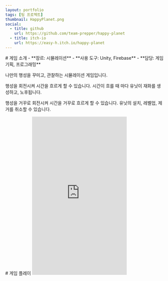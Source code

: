 ```yaml
---
layout: portfolio
tags: [팀 프로젝트]
thumbnail: HappyPlanet.png
social:
  - title: github
    url: https://github.com/team-prepper/happy-planet
  - title: itch-io
    url: https://easy-h.itch.io/happy-planet
---
```

<div markdown="1" class="right text-left">
# 게임 소개
- **장르: 시뮬레이션**
- **사용 도구: Unity, Firebase**
- **담당: 게임 기획, 프로그래밍**

나만의 행성을 꾸미고, 관찰하는 시뮬레이션 게임입니다.

행성을 회전시켜 시간을 흐르게 할 수 있습니다. 시간이 흐를 때 마다 유닛이 재화를 생성하고, 노후됩니다.

행성을 거꾸로 회전시켜 시간을 거꾸로 흐르게 할 수 있습니다. 유닛의 설치, 레벨업, 제거를 취소할 수 있습니다.
</div>

<div markdown="1" class="left">
# 게임 플레이
<iframe frameborder="0" src="https://itch.io/embed-upload/12255258?color=333333" allowfullscreen="" width="300" height="500"><a href="https://easy-h.itch.io/happy-planet">Play Happy Planet on itch.io</a></iframe>
</div>